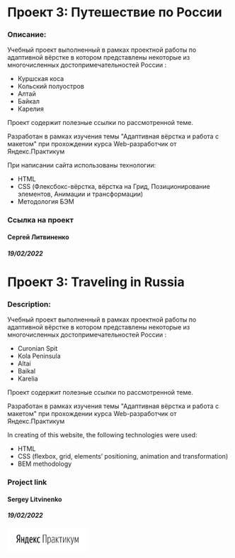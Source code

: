 # Проект 3: Путешествие по России

### Описание:
Учебный проект выполненный в рамках проектной работы по адаптивной вёрстке в котором
представлены некоторые из многочисленных достопримечательностей России :
- Куршская коса
- Кольский полуостров
- Алтай
- Байкал
- Карелия

Проект содержит полезные ссылки по рассмотренной теме.

Разработан в рамках изучения темы "Адаптивная вёрстка и работа с макетом" при
прохождении курса Web-разработчик от Яндекс.Практикум

При написании сайта использованы технологии:
- HTML
- CSS (Флексбокс-вёрстка, вёрстка на Грид, Позиционирование элементов, Анимации и трансформации)
- Методология БЭМ

### Ссылка на проект

#### __Сергей Литвиненко__
#### **_19/02/2022_**

# Проект 3: Traveling in Russia

### Description:
Учебный проект выполненный в рамках проектной работы по адаптивной вёрстке в котором
представлены некоторые из многочисленных достопримечательностей России :
- Curonian Spit
- Kola Peninsula
- Altai
- Baikal
- Karelia

Проект содержит полезные ссылки по рассмотренной теме.

Разработан в рамках изучения темы "Адаптивная вёрстка и работа с макетом" при
прохождении курса Web-разработчик от Яндекс.Практикум

In creating of this website, the following technologies were used:
-	HTML
-	CSS (flexbox, grid, elements’ positioning, animation and transformation)
-	BEM methodology

### Project link

#### __Sergey Litvinenko__
#### **_19/02/2022_**

<img src="./images/Prakticum.png" width="183px">
